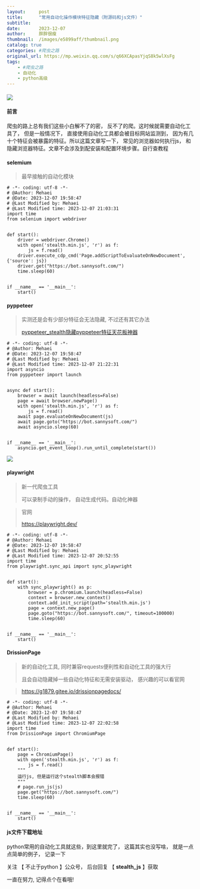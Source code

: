 ```yaml
---
layout:     post
title:      "常用自动化操作模块特征隐藏（附源码和js文件）"
subtitle:   
date:       2023-12-07
author:     胖胖很瘦
thumbnail:  /images/e5899aff/thumbnail.png
catalog: true
categories: #爬虫之路
original_url: https://mp.weixin.qq.com/s/q66XCApasYjqS8k5wlXsFg
tags:
    - #爬虫之路
    - 自动化
    - python高级
---
```


#### 

![](/images/e5899aff/1.png)

#### 

#### **前言**

爬虫的路上总有我们这些小白解不了的密， 反不了的爬。这时候就需要自动化工具了， 但是一般情况下， 直接使用自动化工具都会被目标网站监测到， 因为有几十个特征会被暴露的特征。所以这篇文章写一下， 常见的浏览器如何执行js， 和隐藏浏览器特征。文章不会涉及到配安装和配置环境步骤。自行查教程

#### **selemium**

> 最早接触的自动化模块

```
# -*- coding: utf-8 -*-  
# @Author: Mehaei  
# @Date: 2023-12-07 19:58:47  
# @Last Modified by: Mehaei  
# @Last Modified time: 2023-12-07 21:03:31  
import time  
from selenium import webdriver  
  
  
def start():  
    driver = webdriver.Chrome()  
    with open('stealth.min.js', 'r') as f:  
        js = f.read()  
    driver.execute_cdp_cmd('Page.addScriptToEvaluateOnNewDocument', {'source': js})  
    driver.get("https://bot.sannysoft.com/")  
    time.sleep(60)  
  
  
if __name__ == '__main__':  
    start()
```

#### **pyppeteer**

> 实测还是会有少部分特征会无法隐藏, 不过还有其它办法
>
> [pyppeteer\_stealth隐藏pyppeteer特征天花板神器](http://mp.weixin.qq.com/s?__biz=MzUyMzk3OTYyMQ==&mid=2247487004&idx=1&sn=dd28d6f6bd8e06c2e950a4ced84f9e8c&chksm=fa351016cd4299000bd0ad263bfc0e7cc4915575d424340e9283184872fed4d25369ac6c5675&scene=21#wechat_redirect)

```
# -*- coding: utf-8 -*-  
# @Author: Mehaei  
# @Date: 2023-12-07 19:58:47  
# @Last Modified by: Mehaei  
# @Last Modified time: 2023-12-07 21:22:31  
import asyncio  
from pyppeteer import launch  
  
  
async def start():  
    browser = await launch(headless=False)  
    page = await browser.newPage()  
    with open('stealth.min.js', 'r') as f:  
        js = f.read()  
    await page.evaluateOnNewDocument(js)  
    await page.goto("https://bot.sannysoft.com/")  
    await asyncio.sleep(60)  
  
  
if __name__ == '__main__':  
    asyncio.get_event_loop().run_until_complete(start())
```

![](/images/e5899aff/2.png)

#### **playwright**

> 新一代爬虫工具
>
> 可以录制手动的操作， 自动生成代码。自动化神器

> 官网
>
> https://playwright.dev/

```
# -*- coding: utf-8 -*-  
# @Author: Mehaei  
# @Date: 2023-12-07 19:58:47  
# @Last Modified by: Mehaei  
# @Last Modified time: 2023-12-07 20:52:55  
import time  
from playwright.sync_api import sync_playwright  
  
  
def start():  
    with sync_playwright() as p:  
        browser = p.chromium.launch(headless=False)  
        context = browser.new_context()  
        context.add_init_script(path='stealth.min.js')  
        page = context.new_page()  
        page.goto("https://bot.sannysoft.com/", timeout=100000)  
        time.sleep(60)  
  
  
if __name__ == '__main__':  
    start()
```

#### 

#### **DrissionPage**

> 新的自动化工具, 同时兼容requests便利性和自动化工具的强大行
>
> 且会自动隐藏掉一些自动化特征和无需安装驱动， 感兴趣的可以看官网

> https://g1879.gitee.io/drissionpagedocs/

```
# -*- coding: utf-8 -*-  
# @Author: Mehaei  
# @Date: 2023-12-07 19:58:47  
# @Last Modified by: Mehaei  
# @Last Modified time: 2023-12-07 22:02:58  
import time  
from DrissionPage import ChromiumPage  
  
  
def start():  
    page = ChromiumPage()  
    with open('stealth.min.js', 'r') as f:  
        js = f.read()  
    """  
    运行js, 但是运行这个stealth脚本会报错  
    """  
    # page.run_js(js)  
    page.get("https://bot.sannysoft.com/")  
    time.sleep(60)  
  
  
if __name__ == '__main__':  
    start()
```

#### **js文件下载地址**

python常用的自动化工具就这些，到这里就完了， 这篇其实也没写啥， 就是一点点简单的例子， 记录一下

关注 【 不止于python 】公众号， 后台回复 【 **stealth\_js** 】获取

一直在努力, 记得点个在看哦!